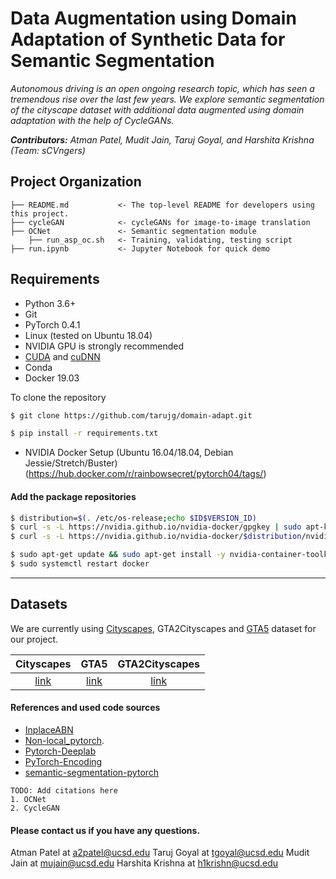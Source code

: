 
Data Augmentation using Domain Adaptation of Synthetic Data for Semantic Segmentation
===================================

_Autonomous driving is an open ongoing research topic, which has seen a tremendous rise over the last few years. We explore semantic segmentation of the cityscape dataset with additional data augmented using domain adaptation with the help of CycleGANs._


_**Contributors:** Atman Patel, Mudit Jain, Taruj Goyal, and Harshita Krishna (Team: sCVngers)_

Project Organization
------------

    ├── README.md   		<- The top-level README for developers using this project.
    ├── cycleGAN    		<- cycleGANs for image-to-image translation
    ├── OCNet       		<- Semantic segmentation module
	    ├── run_asp_oc.sh	<- Training, validating, testing script
    ├── run.ipynb   		<- Jupyter Notebook for quick demo

Requirements
-----------
 - Python 3.6+
 - Git
 - PyTorch 0.4.1
- Linux (tested on Ubuntu 18.04)
- NVIDIA GPU is strongly recommended
- [CUDA](https://developer.nvidia.com/cuda-downloads) and [cuDNN](https://developer.nvidia.com/cudnn)
 - Conda
 - Docker 19.03

To clone the repository
``` bash
$ git clone https://github.com/tarujg/domain-adapt.git
```
 ``` bash
$ pip install -r requirements.txt
```

 - NVIDIA Docker Setup (Ubuntu 16.04/18.04, Debian Jessie/Stretch/Buster)(https://hub.docker.com/r/rainbowsecret/pytorch04/tags/)
#### Add the package repositories
``` bash
$ distribution=$(. /etc/os-release;echo $ID$VERSION_ID)
$ curl -s -L https://nvidia.github.io/nvidia-docker/gpgkey | sudo apt-key add -
$ curl -s -L https://nvidia.github.io/nvidia-docker/$distribution/nvidia-docker.list | sudo tee /etc/apt/sources.list.d/nvidia-docker.list

$ sudo apt-get update && sudo apt-get install -y nvidia-container-toolkit
$ sudo systemctl restart docker
```

---
## Datasets
We are currently using [Cityscapes](https://www.cityscapes-dataset.com/), GTA2Cityscapes and [GTA5](https://download.visinf.tu-darmstadt.de/data/from_games/) dataset for our project.

| Cityscapes | GTA5 | GTA2Cityscapes
|:------:|:------:|:------:|
|[link]([https://www.cityscapes-dataset.com/](https://www.cityscapes-dataset.com/))|[link]([https://download.visinf.tu-darmstadt.de/data/from_games/](https://download.visinf.tu-darmstadt.de/data/from_games/))|[link]([http://efrosgans.eecs.berkeley.edu/cyclegta/cityscapes2gta.zip](http://efrosgans.eecs.berkeley.edu/cyclegta/cityscapes2gta.zip))


#### References and used code sources
- [InplaceABN](https://github.com/mapillary/inplace_abn)
- [Non-local_pytorch](https://github.com/AlexHex7/Non-local_pytorch).
- [Pytorch-Deeplab](https://github.com/speedinghzl/Pytorch-Deeplab)
- [PyTorch-Encoding](https://github.com/zhanghang1989/PyTorch-Encoding)
- [semantic-segmentation-pytorch](https://github.com/CSAILVision/semantic-segmentation-pytorch)
```
TODO: Add citations here
1. OCNet
2. CycleGAN
```

#### Please contact us if you have any questions.
Atman Patel at <a2patel@ucsd.edu>
Taruj Goyal at <tgoyal@ucsd.edu>
Mudit Jain at <mujain@ucsd.edu>
Harshita Krishna at <h1krishn@ucsd.edu>
